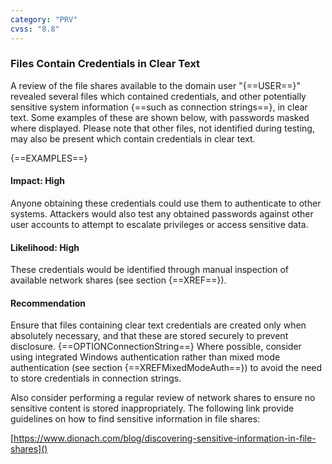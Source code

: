 ```yaml
---
category: "PRV"
cvss: "8.8"
---
```

### Files Contain Credentials in Clear Text
A review of the file shares available to the domain user "{==USER==}" revealed several files which contained credentials, and other potentially sensitive system information {==such as connection strings==}, in clear text. Some examples of these are shown below, with passwords masked where displayed. Please note that other files, not identified during testing, may also be present which contain credentials in clear text.

{==EXAMPLES==}
#### Impact: High
Anyone obtaining these credentials could use them to authenticate to other systems. Attackers would also test any obtained passwords against other user accounts to attempt to escalate privileges or access sensitive data.
#### Likelihood: High
These credentials would be identified through manual inspection of available network shares (see section {==XREF==}).
#### Recommendation
Ensure that files containing clear text credentials are created only when absolutely necessary, and that these are stored securely to prevent disclosure. {==OPTIONConnectionString==} Where possible, consider using integrated Windows authentication rather than mixed mode authentication (see section {==XREFMixedModeAuth==}) to avoid the need to store credentials in connection strings.

Also consider performing a regular review of network shares to ensure no sensitive content is stored inappropriately. The following link provide guidelines on how to find sensitive information in file shares:

[https://www.dionach.com/blog/discovering-sensitive-information-in-file-shares]()
